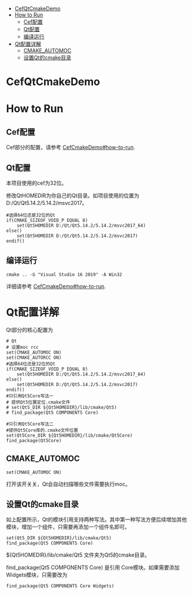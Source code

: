- [CefQtCmakeDemo](#cefqtcmakedemo)
- [How to Run](#how-to-run)
  - [Cef配置](#cef配置)
  - [Qt配置](#qt配置)
  - [编译运行](#编译运行)
- [Qt配置详解](#qt配置详解)
  - [CMAKE\_AUTOMOC](#cmake_automoc)
  - [设置Qt的cmake目录](#设置qt的cmake目录)


# CefQtCmakeDemo

# How to Run

## Cef配置
Cef部分的配置，请参考
[CefCmakeDemo#how-to-run](https://github.com/iherewaitfor/cefdemos/tree/main/CefCmakeDemo#how-to-run).

## Qt配置

本项目使用的cef为32位。

修改QtHOMEDIR为你自己的Qt目录。如项目使用的位置为D:/Qt/Qt5.14.2/5.14.2/msvc2017。
```
#选择64位还是32位的Qt
if(CMAKE_SIZEOF_VOID_P EQUAL 8)
	set(Qt5HOMEDIR D:/Qt/Qt5.14.2/5.14.2/msvc2017_64)
else()
	set(Qt5HOMEDIR D:/Qt/Qt5.14.2/5.14.2/msvc2017)
endif()
```
## 编译运行
```
cmake .. -G "Visual Studio 16 2019" -A Win32
```
详细请参考
[CefCmakeDemo#how-to-run](https://github.com/iherewaitfor/cefdemos/tree/main/CefCmakeDemo#how-to-run).

# Qt配置详解

Qt部分的核心配置为
```
# Qt
# 设置moc rcc
set(CMAKE_AUTOMOC ON)
set(CMAKE_AUTORCC ON)
#选择64位还是32位的Qt
if(CMAKE_SIZEOF_VOID_P EQUAL 8)
	set(Qt5HOMEDIR D:/Qt/Qt5.14.2/5.14.2/msvc2017_64)
else()
	set(Qt5HOMEDIR D:/Qt/Qt5.14.2/5.14.2/msvc2017)
endif()
#只引用Qt5Core写法一
# 提供Qt5位置定位.cmake文件
# set(Qt5_DIR ${Qt5HOMEDIR}/lib/cmake/Qt5)
# find_package(Qt5 COMPONENTS Core)

#只引用Qt5Core写法二
#提供Qt5Core库的.cmake文件位置
set(Qt5Core_DIR ${Qt5HOMEDIR}/lib/cmake/Qt5Core)
find_package(Qt5Core)
```

## CMAKE_AUTOMOC
```
set(CMAKE_AUTOMOC ON)
```

打开该开关关，Qt会自动扫描哪些文件需要执行moc。
## 设置Qt的cmake目录
如上配置所示，Qt的模块引用支持两种写法。其中第一种写法方便后续增加其他模块，增加一个组件，只需要再添加一个组件名即可。
```
set(Qt5_DIR ${Qt5HOMEDIR}/lib/cmake/Qt5)
find_package(Qt5 COMPONENTS Core)
```
${Qt5HOMEDIR}/lib/cmake/Qt5 文件夹为Qt5的cmake目录。

find_package(Qt5 COMPONENTS Core) 是引用 Core模块。如果需要添加Widgets模块，只需要改为
```
find_package(Qt5 COMPONENTS Core Widgets)
```
